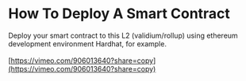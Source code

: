 # How To Deploy A Smart Contract

Deploy your smart contract to this L2 (validium/rollup) using ethereum development environment Hardhat, for example.\
\
[https://vimeo.com/906013640?share=copy](https://vimeo.com/906013640?share=copy)
